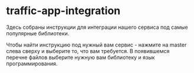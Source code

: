 # traffic-app-integration

Здесь собраны инструкции для интеграции нашего сервиса под самые популярные библиотеки.

Чтобы найти инструкцию под нужный вам сервис - нажмите на master слева сверху и выберите то, что вам требуется. В появившемся перечне файлов выберите нужную вам библиотеку и язык программирования.
